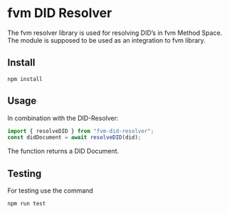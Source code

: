 # fvm DID Resolver

The fvm resolver library is used for resolving DID’s in fvm Method Space. The module is supposed to be used as an integration to fvm library.

## Install

```
npm install
```

## Usage

In combination with the DID-Resolver:

```js
import { resolveDID } from "fvm-did-resolver";
const didDocument = await resolveDID(did);
```
The function returns a DID Document.

## Testing

For testing use the command

```
npm run test
```
